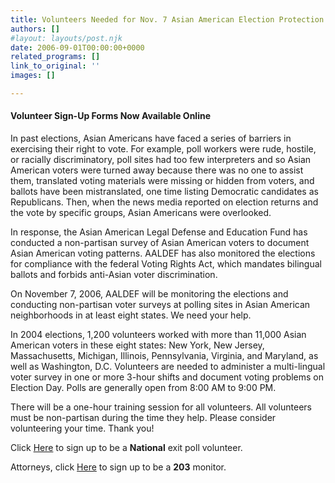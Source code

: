 ```yaml
---
title: Volunteers Needed for Nov. 7 Asian American Election Protection and Poll Monitoring
authors: []
#layout: layouts/post.njk
date: 2006-09-01T00:00:00+0000
related_programs: []
link_to_original: ''
images: []

---
```

#### Volunteer Sign-Up Forms Now Available Online

In past elections, Asian Americans have faced a series of barriers in exercising their right to vote. For example, poll workers were rude, hostile, or racially discriminatory, poll sites had too few interpreters and so Asian American voters were turned away because there was no one to assist them, translated voting materials were missing or hidden from voters, and ballots have been mistranslated, one time listing Democratic candidates as Republicans. Then, when the news media reported on election returns and the vote by specific groups, Asian Americans were overlooked.

In response, the Asian American Legal Defense and Education Fund has conducted a non-partisan survey of Asian American voters to document Asian American voting patterns. AALDEF has also monitored the elections for compliance with the federal Voting Rights Act, which mandates bilingual ballots and forbids anti-Asian voter discrimination.

On November 7, 2006, AALDEF will be monitoring the elections and conducting non-partisan voter surveys at polling sites in Asian American neighborhoods in at least eight states. We need your help.

In 2004 elections, 1,200 volunteers worked with more than 11,000 Asian American voters in these eight states: New York, New Jersey, Massachusetts, Michigan, Illinois, Pennsylvania, Virginia, and Maryland, as well as Washington, D.C. Volunteers are needed to administer a multi-lingual voter survey in one or more 3-hour shifts and document voting problems on Election Day. Polls are generally open from 8:00 AM to 9:00 PM.

There will be a one-hour training session for all volunteers. All volunteers must be non-partisan during the time they help. Please consider volunteering your time. Thank you!

Click [Here](http://www.aaldef.net/national_volunteer_form.aspx) to sign up to be a **National** exit poll volunteer.

Attorneys, click [Here](http://www.aaldef.net/monitor_form.aspx) to sign up to be a **203** monitor.